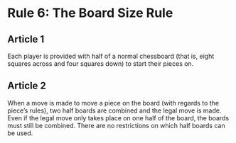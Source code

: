 # Rule 6: The Board Size Rule

## Article 1
Each player is provided with half of a normal chessboard (that is, eight squares across and four squares down) to start their pieces on.

## Article 2
When a move is made to move a piece on the board (with regards to the piece’s rules), two half boards are combined and the legal move is made. Even if the legal move only takes place on one half of the board, the boards must still be combined. There are no restrictions on which half boards can be used.

